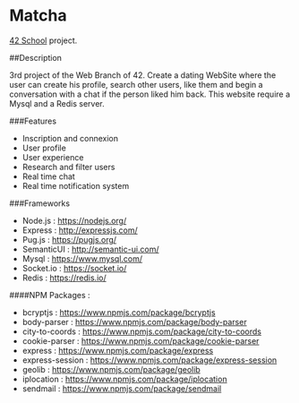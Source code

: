 # Matcha
[42 School](https://www.42.fr/) project.

##Description

3rd project of the Web Branch of 42.
Create a dating WebSite where the user can create his profile, search other users, like them and begin a conversation with a chat if the person liked him back.
This website require a Mysql and a Redis server.

###Features

- Inscription and connexion
- User profile
- User experience
- Research and filter users
- Real time chat
- Real time notification system

###Frameworks

- Node.js : https://nodejs.org/
- Express : http://expressjs.com/
- Pug.js : https://pugjs.org/
- SemanticUI : http://semantic-ui.com/
- Mysql : https://www.mysql.com/
- Socket.io : https://socket.io/
- Redis : https://redis.io/

####NPM Packages :
- bcryptjs : https://www.npmjs.com/package/bcryptjs
- body-parser : https://www.npmjs.com/package/body-parser
- city-to-coords : https://www.npmjs.com/package/city-to-coords
- cookie-parser : https://www.npmjs.com/package/cookie-parser
- express : https://www.npmjs.com/package/express
- express-session : https://www.npmjs.com/package/express-session
- geolib : https://www.npmjs.com/package/geolib
- iplocation : https://www.npmjs.com/package/iplocation
- sendmail : https://www.npmjs.com/package/sendmail
